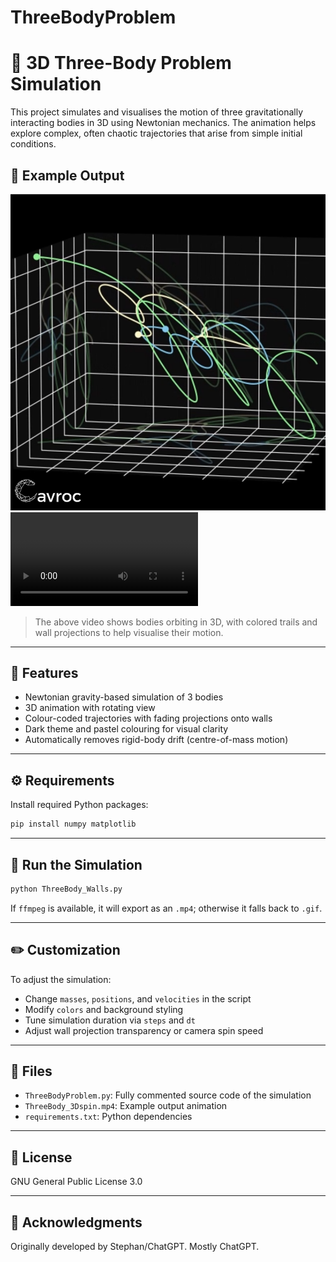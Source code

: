 # ThreeBodyProblem
# 🌌 3D Three-Body Problem Simulation

This project simulates and visualises the motion of three gravitationally interacting bodies in 3D using Newtonian mechanics. The animation helps explore complex, often chaotic trajectories that arise from simple initial conditions.

## 🎥 Example Output

![Three-Body Simulation Screenshot](ThreeBodyProblem_Frame.png)
![Three-Body Simulation](ThreeBodyProblem.mp4)

> The above video shows bodies orbiting in 3D, with colored trails and wall projections to help visualise their motion.

---

## 🧠 Features

- Newtonian gravity-based simulation of 3 bodies
- 3D animation with rotating view
- Colour-coded trajectories with fading projections onto walls
- Dark theme and pastel colouring for visual clarity
- Automatically removes rigid-body drift (centre-of-mass motion)

---

## ⚙️ Requirements

Install required Python packages:

```bash
pip install numpy matplotlib
```

---

## 🚀 Run the Simulation

```bash
python ThreeBody_Walls.py
```

If `ffmpeg` is available, it will export as an `.mp4`; otherwise it falls back to `.gif`.

---

## ✏️ Customization

To adjust the simulation:

- Change `masses`, `positions`, and `velocities` in the script
- Modify `colors` and background styling
- Tune simulation duration via `steps` and `dt`
- Adjust wall projection transparency or camera spin speed

---

## 📂 Files

- `ThreeBodyProblem.py`: Fully commented source code of the simulation
- `ThreeBody_3Dspin.mp4`: Example output animation
- `requirements.txt`: Python dependencies

---

## 📜 License
GNU General Public License 3.0

---

## 🙌 Acknowledgments
Originally developed by Stephan/ChatGPT. Mostly ChatGPT.
